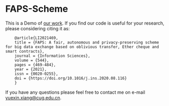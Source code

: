 # FAPS-Scheme

This is a Demo of [our work](https://www.sciencedirect.com/science/article/abs/pii/S0020025520308823). If you find our code is useful for your research, please considering citing it as:

        @article{LI2021469,
        title = {FAPS: A fair, autonomous and privacy-preserving scheme for big data exchange based on oblivious transfer, Ether cheque and smart contracts},
        journal = {Information Sciences},
        volume = {544},
        pages = {469-484},
        year = {2021},
        issn = {0020-0255},
        doi = {https://doi.org/10.1016/j.ins.2020.08.116}
        }

If you have any questions please feel free to contact me on e-mail yuexin.xiang@cug.edu.cn.
